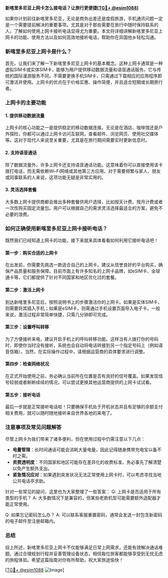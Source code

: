 **新喀里多尼亚上网卡怎么接电话？让旅行更便捷[[TG💪+ @esim1088](https://t.me/s/esim1088)]**

如果你计划前往新喀里多尼亚，无论是商务出差还是度假旅游，手机通讯问题一定是一个需要提前解决的重要事项。尤其是对于那些需要在旅行中随时保持联系的人，了解如何使用上网卡接听电话显得尤为重要。本文将详细讲解新喀里多尼亚上网卡的功能、使用方法以及如何高效地接听电话，帮助你在异国他乡轻松沟通。

### 新喀里多尼亚上网卡是什么？

首先，让我们来了解一下新喀里多尼亚上网卡的基本概念。这种上网卡通常是一种虚拟SIM卡或实体SIM卡，能够为用户提供移动数据流量和语音通话服务。它与传统的国际漫游服务不同，不需要更换手机SIM卡，只需通过下载相应的应用程序即可激活并使用。上网卡的优点在于价格实惠、操作简便，并且适合短期或长期旅行者。

### 上网卡的主要功能

#### 1. 提供移动数据流量
上网卡的核心功能之一是提供稳定的移动数据连接。无论是在酒店、咖啡馆还是户外探险，你都可以通过上网卡访问互联网，查看邮件、浏览网页、使用社交媒体等。这对于现代人来说至关重要，尤其是在旅行期间需要实时更新信息时。

#### 2. 支持语音通话
除了数据流量外，许多上网卡还支持语音通话功能。这意味着你可以直接使用该卡拨打电话，而无需依赖Wi-Fi网络或其他第三方应用。对于需要频繁与家人、朋友或同事联系的人来说，这项功能无疑是非常实用的。

#### 3. 灵活选择套餐
大多数上网卡提供商都会推出多种套餐供用户选择，比如按天计费、按月计费或者一次性购买固定流量包。用户可以根据自己的需求灵活选择最适合的方案，避免不必要的浪费。

### 如何正确使用新喀里多尼亚上网卡接听电话？

既然我们已经知道上网卡的功能，接下来就来具体看看如何利用它接听电话吧！

#### 第一步：购买合适的上网卡
在出发前，你需要先挑选一款适合自己的上网卡。建议从信誉良好的平台购买，确保产品质量和服务保障。目前市面上有许多知名的上网卡品牌，如eSIM卡、全球通卡等，它们都提供了针对不同国家和地区优化过的套餐。

#### 第二步：激活上网卡
到达新喀里多尼亚后，按照说明书上的步骤激活你的上网卡。如果是实体SIM卡，则需要将其插入手机；如果是eSIM卡，则需通过手机设置页面导入电子卡。一般来说，激活过程非常简单快捷，只需几分钟即可完成。

#### 第三步：设置呼叫转移
为了方便接听来电，建议开启手机上的呼叫转移功能。这样当有人拨打你的号码时，即使你当时没有接听，系统也会自动将电话转接到另一个指定号码上（例如语音信箱）。当然，在实际操作过程中，请根据运营商的具体要求进行调整。

#### 第四步：检查网络状况
在正式开始使用之前，务必确认当前所在位置是否有良好的信号覆盖。如果发现信号较弱或者断断续续的情况，可以尝试更换其他运营商提供的上网卡试试看。

#### 第五步：接听电话
最后一步就是正常接听电话啦！只要确保手机处于开机状态并且有足够的余额支付相关费用，就可以随时随地接听来自世界各地的来电了。

### 注意事项及常见问题解答

尽管上网卡为我们带来了诸多便利，但在使用过程中仍需注意以下几点：

- **电量管理**：长时间通话可能会消耗大量电量，因此记得随身携带充电宝以备不时之需。
- **资费透明度**：不同国家和地区可能存在差异化的收费标准，务必事先了解清楚以免产生额外支出。
- **紧急情况应对**：如果遇到突发状况无法正常使用上网卡时，可以考虑寻找当地公共电话亭求助。

针对一些常见的疑问，这里也为大家整理了一些答案：
Q: 上网卡是否适用于所有类型的手机？
A: 大多数情况下是兼容的，但某些老款机型可能需要额外适配器才能正常使用。

Q: 如果忘记密码怎么办？
A: 可以联系客服重置密码，通常会发送一封包含新密码的电子邮件至注册邮箱内。

### 总结

综上所述，新喀里多尼亚上网卡不仅能够满足日常上网需求，还能有效解决通话难题。通过合理规划行程并妥善管理设备状态，相信每位旅客都能够享受到无忧无虑的旅程体验。希望这篇指南对你有所帮助，祝大家旅途愉快！

[[TG💪+ @esim1088](https://t.me/s/esim1088) ![Image](https://i.postimg.cc/4NQfJmqS/Snipaste-2025-05-13-00-14-12.png)]